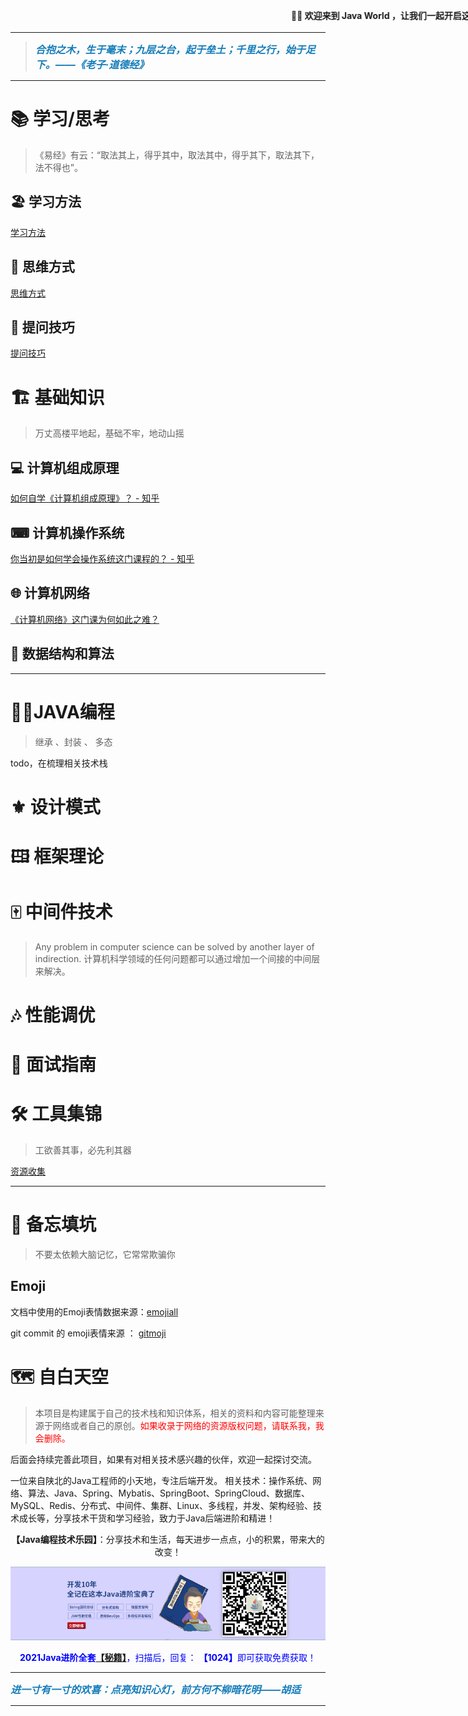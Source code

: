 

<marquee width=1000 behavior=alternate direction=left align=middle><span><b>🏳‍🌈 欢迎来到 Java World ，让我们一起开启这个世界的旅程吧！💖</b></span>!</marquee>


---



> <b><em><span style="
>     font-size: 16px;
>     color: #167dba;
> ">合抱之木，生于毫末；九层之台，起于垒土；千里之行，始于足下。——《老子·道德经》</span></em></b>



---


# 📚 学习/思考

> 《易经》有云：“取法其上，得乎其中，取法其中，得乎其下，取法其下，法不得也”。


## 🏖 学习方法
[学习方法](StudySkills/StudySkillsCollect.md)

## 🗽 思维方式
[思维方式](StudySkills/ThinkIdeaCollect.md)

## 🎡 提问技巧
[提问技巧](StudySkills/AskQuestionsCollect.md)


# 🏗 基础知识

> 万丈高楼平地起，基础不牢，地动山摇


## 💻 计算机组成原理
[如何自学《计算机组成原理》？ - 知乎](https://www.zhihu.com/question/54412162)



## ⌨ 计算机操作系统
[你当初是如何学会操作系统这门课程的？ - 知乎](https://www.zhihu.com/question/270998611)



## 🌐 计算机网络

[《计算机网络》这门课为何如此之难？](https://www.zhihu.com/question/19718686)

## 💠 数据结构和算法



---


# 👨‍💻JAVA编程
> 继承 、封装 、 多态

todo，在梳理相关技术栈

# ⚜ 设计模式

# 🖽 框架理论

# 🀄 中间件技术
> Any problem in computer science can be solved by another layer of indirection.
> 计算机科学领域的任何问题都可以通过增加一个间接的中间层来解决。


# 🎶 性能调优


# 🤵 面试指南


# 🛠 工具集锦
> 工欲善其事，必先利其器

[资源收集](http://www.aflyun.work/tools/)


---



# 📝 备忘填坑
> 不要太依赖大脑记忆，它常常欺骗你

## Emoji

文档中使用的Emoji表情数据来源：[emojiall](https://www.emojiall.com/zh-hans)

git commit 的 emoji表情来源 ： [gitmoji](https://gitmoji.carloscuesta.me/) 

<p/>



# 🗺 自白天空
> 本项目是构建属于自己的技术栈和知识体系，相关的资料和内容可能整理来源于网络或者自己的原创。<font color='red'>如果收录于网络的资源版权问题，请联系我，我会删除。</font>


后面会持续完善此项目，如果有对相关技术感兴趣的伙伴，欢迎一起探讨交流。

一位来自陕北的Java工程师的小天地，专注后端开发。 相关技术：操作系统、网络、算法、Java、Spring、Mybatis、SpringBoot、SpringCloud、数据库、MySQL、Redis、分布式、中间件、集群、Linux、多线程，并发、架构经验、技术成长等，分享技术干货和学习经验，致力于Java后端进阶和精进！


<center><b>【Java编程技术乐园】</b>：分享技术和生活，每天进步一点点，小的积累，带来大的改变！</center>

<p/>


<a href="https://mp.weixin.qq.com/s/1yRoYDnnJMAqz44qU9NCBA" target="_blank"><p style="text-align: center">![](java_world_qr.png)</p></a>

<center><font color='blue'><b>2021Java进阶全套<a href='https://pan.baidu.com/s/1afa5gictBEMmzxpxrDV1Hw' target="_blank">【秘籍】</a></b>，扫描后，回复： <b>【1024】</b>即可获取免费获取！</font></center>
<p/>





---
<p/>

<b><em><span style="
    font-size: 16px;
    color: #167dba;
">进一寸有一寸的欢喜：点亮知识心灯，前方何不柳暗花明——胡适</span></em></b>



---

